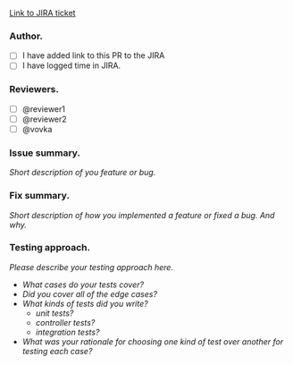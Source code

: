 [Link to JIRA ticket](https://ssu-jira.softserveinc.com/browse/LR-)

### Author.

- [ ] I have added link to this PR to the JIRA
- [ ] I have logged time in JIRA.

### Reviewers.

- [ ] @reviewer1
- [ ] @reviewer2
- [ ] @vovka

### Issue summary.

*Short description of you feature or bug.*

### Fix summary. 

_Short description of how you implemented a feature or fixed a bug. And why._

### Testing approach.

_Please describe your testing approach here._
* _What cases do your tests cover?_
* _Did you cover all of the edge cases?_
* _What kinds of tests did you write?_
  * _unit tests?_
  * _controller tests?_
  * _integration tests?_
* _What was your rationale for choosing one kind of test over another for testing each case?_
